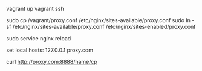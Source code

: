 vagrant up
vagrant ssh

sudo cp /vagrant/proxy.conf /etc/nginx/sites-available/proxy.conf
sudo ln -sf /etc/nginx/sites-available/proxy.conf /etc/nginx/sites-enabled/proxy.conf

sudo service nginx reload

set local hosts:
127.0.0.1    proxy.com

curl http://proxy.com:8888/name/cp